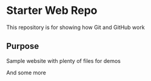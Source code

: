# Starter Web Repo

This repository is for showing how Git and GitHub work

## Purpose

Sample website with plenty of files for demos

And some more